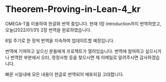 # Theorem-Proving-in-Lean-4_kr

OMEGA-T를 이용하여 한글화 번역 중입니다.
현재 1장 introduction까지 번역하였고,
오늘(2022/01/31) 2장 번역을 완료하였습니다.

6일 주기로 한 장씩 번역을 지속하여 업데이트할 예정입니다.

번역에 기여하고 싶으신 분들에게 프로젝트가 열려있습니다.
번역에 참여하고 싶으시거나 번역한 부분에서 오타, 정정사항 등을 찾으시면 제 이메일로 알려주시면 감사하겠습니다.

빠른 시일내에 모든 내용이 한글로 번역되어 배포되길 고대합니다.
